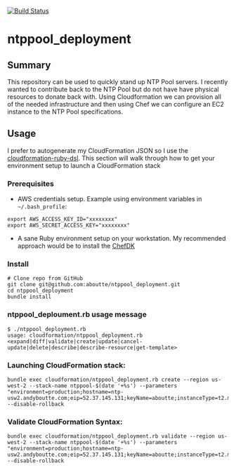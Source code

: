 [![Build Status](https://api.travis-ci.org/aboutte/ntppool_deployment.svg?branch=master)](https://travis-ci.org/aboutte/ntppool_deployment)


# ntppool_deployment

## Summary

This repository can be used to quickly stand up NTP Pool servers.  I recently wanted to contribute back to the NTP Pool
but do not have have physical resources to donate back with.  Using Cloudformation we can provision all of the needed 
infrastructure and then using Chef we can configure an EC2 instance to the NTP Pool specifications.  


## Usage

I prefer to autogenerate my CloudFormation JSON so I use the [cloudformation-ruby-dsl](https://github.com/bazaarvoice/cloudformation-ruby-dsl).
This section will walk through how to get your environment setup to launch a CloudFormation stack

### Prerequisites

- AWS credentials setup.  Example using environment variables in `~/.bash_profile`:

```
export AWS_ACCESS_KEY_ID="xxxxxxxx"
export AWS_SECRET_ACCESS_KEY="xxxxxxxx"
```
- A sane Ruby environment setup on your workstation.  My recommended approach would be to install the [ChefDK](https://downloads.chef.io/chef-dk/)

### Install

```
# Clone repo from GitHub
git clone git@github.com:aboutte/ntppool_deployment.git
cd ntppool_deployment
bundle install

```

### ntppool_deploument.rb usage message

```
$ ./ntppool_deployment.rb
usage: cloudformation/ntppool_deployment.rb <expand|diff|validate|create|update|cancel-update|delete|describe|describe-resource|get-template>
```

### Launching CloudFormation stack:

```
bundle exec cloudformation/ntppool_deployment.rb create --region us-west-2 --stack-name ntppool-$(date '+%s') --parameters "environment=production;hostname=ntp-usw2.andyboutte.com;eip=52.37.145.131;keyName=aboutte;instanceType=t2.micro" --disable-rollback
```

### Validate CloudFormation Syntax:

```
bundle exec cloudformation/ntppool_deployment.rb validate --region us-west-2 --stack-name ntppool-$(date '+%s') --parameters "environment=production;hostname=ntp-usw2.andyboutte.com;eip=52.37.145.131;keyName=aboutte;instanceType=t2.micro" --disable-rollback
```